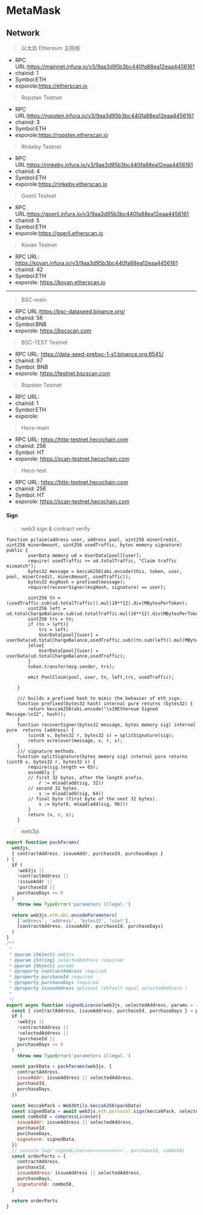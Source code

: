 # MetaMask


## Network

> 以太坊 Ethereum 主网络

- RPC URL:https://mainnet.infura.io/v3/9aa3d95b3bc440fa88ea12eaa4456161
- chainid: 1
- Symbol:ETH 
- exporole:https://etherscan.io

> Ropsten Testnet

- RPC URL:https://ropsten.infura.io/v3/9aa3d95b3bc440fa88ea12eaa4456161
- chainid: 3
- Symbol:ETH 
- exporole:https://ropsten.etherscan.io

> Rinkeby Testnet

- RPC URL:https://rinkeby.infura.io/v3/9aa3d95b3bc440fa88ea12eaa4456161
- chainid: 4
- Symbol:ETH 
- exporole:https://rinkeby.etherscan.io

> Goerli Testnet

- RPC URL:https://goerli.infura.io/v3/9aa3d95b3bc440fa88ea12eaa4456161
- chainid: 5
- Symbol:ETH 
- exporole:https://goerli.etherscan.io


> Kovan Testnet

- RPC URL: https://kovan.infura.io/v3/9aa3d95b3bc440fa88ea12eaa4456161
- chainid: 42
- Symbol:ETH 
- exporole: https://kovan.etherscan.io

----

> BSC-main

- RPC URL:https://bsc-dataseed.binance.org/
- chainid: 56
- Symbol:BNB
- exporole: https://bscscan.com

> BSC-TEST Testnet

- RPC URL: https://data-seed-prebsc-1-s1.binance.org:8545/
- chainid: 97
- Symbol: BNB
- exporole: https://testnet.bscscan.com

> Ropsten Testnet

- RPC URL:
- chainid: 1
- Symbol:ETH 
- exporole:

> Heco-main

- RPC URL: https://http-testnet.hecochain.com
- chainid: 256
- Symbol: HT
- exporole: https://scan-testnet.hecochain.com

> Heco-test

- RPC URL: https://http-testnet.hecochain.com
- chainid: 256
- Symbol: HT
- exporole: https://scan-testnet.hecochain.com


#### Sign

> web3 sign & contract verify

```solidity
function pclaim(address user, address pool, uint256 minerCredit, uint256 minerAmount, uint256 usedTraffic, bytes memory signature) public {
        userData memory ud = UserData[pool][user];
        require( usedTraffic >= ud.totalTraffic, "Claim traffic mismatch");
        bytes32 message = keccak256(abi.encode(this, token, user, pool, minerCredit, minerAmount, usedTraffic));
        bytes32 msgHash = prefixed(message);
        require(recoverSigner(msgHash, signature) == user);

        uint256 tn = (usedTraffic.sub(ud.totalTraffic)).mul(10**12).div(MBytesPerToken);
        uint256 left = ud.totalChargeBalance.sub(ud.totalTraffic.mul(10**12).div(MBytesPerToken));
        uint256 trs = tn;
        if (tn > left){
            trs = left;
            UserData[pool][user] = userData(ud.totalChargeBalance,usedTraffic.sub((tn.sub(left)).mul(MBytesPerToken).div(10**12)));
        }else{
            UserData[pool][user] = userData(ud.totalChargeBalance,usedTraffic);
        }
        token.transfer(msg.sender, trs);

        emit PoolClaim(pool, user, tn, left,trs, usedTraffic);

    }

    /// builds a prefixed hash to mimic the behavior of eth_sign.
    function prefixed(bytes32 hash) internal pure returns (bytes32) {
        return keccak256(abi.encode("\x19Ethereum Signed Message:\n32", hash));
    }
    function recoverSigner(bytes32 message, bytes memory sig) internal pure  returns (address) {
        (uint8 v, bytes32 r, bytes32 s) = splitSignature(sig);
        return ecrecover(message, v, r, s);
    }
    /// signature methods.
    function splitSignature(bytes memory sig) internal pure returns (uint8 v, bytes32 r, bytes32 s) {
        require(sig.length == 65);
        assembly {
        // first 32 bytes, after the length prefix.
            r := mload(add(sig, 32))
        // second 32 bytes.
            s := mload(add(sig, 64))
        // final byte (first byte of the next 32 bytes).
            v := byte(0, mload(add(sig, 96)))
        }
        return (v, r, s);
    }

```

> web3js

```js
export function packParams(
  web3js,
  { contractAddress, issueAddr, purchaseId, purchaseDays }
) {
  if (
    !web3js ||
    !contractAddress ||
    !issueAddr ||
    !purchaseId ||
    purchaseDays <= 0
  )
    throw new TypeError('parameters illegal.')

  return web3js.eth.abi.encodeParameters(
    ['address', 'address', 'bytes32', 'uint'],
    [contractAddress, issueAddr, purchaseId, purchaseDays]
  )
}
/**
 *
 * @param {Object} web3js
 * @param {String} selectedAddress required
 * @param {Object} params
 * @property contractAddress required
 * @property purchaseId required
 * @property purchaseDays required
 * @property issueAddress optional (default equal selectedAddress )
 *
 */
export async function signedLicense(web3js, selectedAddress, params = {}) {
  const { contractAddress, issueAddress, purchaseId, purchaseDays } = params
  if (
    !web3js ||
    !contractAddress ||
    !selectedAddress ||
    !purchaseId ||
    purchaseDays <= 0
  )
    throw new TypeError('parameters illegal.')

  const packData = packParams(web3js, {
    contractAddress,
    issueAddr: issueAddress || selectedAddress,
    purchaseId,
    purchaseDays,
  })

  const keccakPack = Web3Utils.keccak256(packData)
  const signedData = await web3js.eth.personal.sign(keccakPack, selectedAddress)
  const combo58 = compressLicense({
    issueAddr: issueAddress || selectedAddress,
    purchaseId,
    purchaseDays,
    signature: signedData,
  })
  // console.log('signedLicense>>>>>>>>>>>>', purchaseId, combo58)
  const orderParts = {
    contractAddress,
    purchaseId,
    issueAddress: issueAddress || selectedAddress,
    purchaseDays,
    signature58: combo58,
  }

  return orderParts
}

```